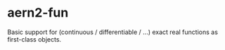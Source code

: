 # aern2-fun <!-- omit in toc -->

Basic support for (continuous / differentiable / ...) exact real functions as first-class objects.

<!-- API documentation is available on the [Hackage page](https://hackage.haskell.org/package/aern2-fun). -->
